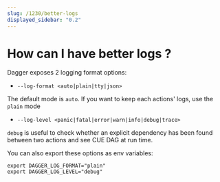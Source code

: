 ```yaml
---
slug: /1230/better-logs
displayed_sidebar: "0.2"
---
```


# How can I have better logs ?

Dagger exposes 2 logging format options:

- `--log-format <auto|plain|tty|json>`

The default mode is `auto`. If you want to keep each actions' logs, use the `plain` mode

- `--log-level <panic|fatal|error|warn|info|debug|trace>`

`debug` is useful to check whether an explicit dependency has been found between two actions and see CUE DAG at run time.

You can also export these options as env variables:

```console
export DAGGER_LOG_FORMAT="plain"
export DAGGER_LOG_LEVEL="debug"
```
